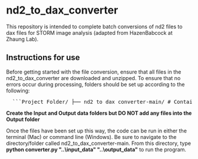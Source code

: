 # nd2_to_dax_converter
This repository is intended to complete batch conversions of nd2 files to dax files for STORM image analysis (adapted from HazenBabcock at Zhaung Lab).


## Instructions for use
Before getting started with the file conversion, ensure that all files in the nd2_to_dax_converter are downloaded and unzipped. To ensure that no errors occur during processing, folders should be set up according to the following:

<pre>  ```Project Folder/ ├── nd2_to_dax_converter-main/ # Contains datawriter.py, datareader.py, converter.py │ ├── datawriter.py │ ├── datareader.py │ └── converter.py ├── input_data/ # Folder containing all the ND2 files ├── output_data/ # Folder that will be filled with resulting data │ ├── tiff_files/ # Contains all the files in TIFF format │ └── dax_files/ # Contains all the files in DAX format``` </pre>

**Create the Input and Output data folders but DO NOT add any files into the Output folder**

Once the files have been set up this way, the code can be run in either the terminal (Mac) or command line (Windows). Be sure to navigate to the directory/folder called nd2_to_dax_converter-main. From this directory, type **python converter.py "..\input_data" "..\output_data"** to run the program. 
